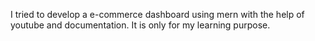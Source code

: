I tried to develop a e-commerce dashboard using mern with the help of youtube and documentation. It is only for my learning purpose.
